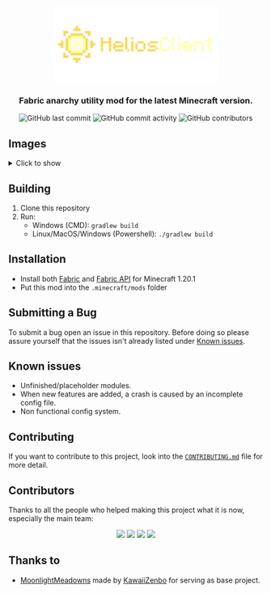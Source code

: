 <p align="center">
    <img src="https://github.com/HeliosClient/HeliosClient/blob/main/.github/images/text.png?raw=true" height="150px">
</p>
<div align="center">
    <h3>Fabric anarchy utility mod for the latest Minecraft version.</h3>
    <img src="https://img.shields.io/github/last-commit/HeliosClient/HeliosClient" alt="GitHub last commit"/>
    <img src="https://img.shields.io/github/commit-activity/w/HeliosClient/HeliosClient" alt="GitHub commit activity"/>
    <img src="https://img.shields.io/github/contributors/HeliosClient/HeliosClient" alt="GitHub contributors"/>
</div>

## Images

<details>
    <summary>Click to show</summary>
    <p>Keep in mind that these images might be outdated as Helios is currently updating frequently!</p>
    <p>New clickgui as of commit #199 (0758e8c)</p>
    <img src="https://github.com/HeliosClient/HeliosClient/assets/120117618/9fc78cc1-6a93-4ef7-83ef-3cff64b3c3f4" alt="New Click GUI">
    <p>Old clickgui</p>
    <img src="https://github.com/HeliosClient/HeliosClient/blob/main/.github/images/ClickGUI.png?raw=true" alt="Old Click GUI">
</details>  

## Building

1. Clone this repository
2. Run:
   - Windows (CMD): `gradlew build`
   - Linux/MacOS/Windows (Powershell): `./gradlew build`
  
## Installation

- Install both [Fabric](https://fabricmc.net/use/installer/) and [Fabric API](https://modrinth.com/mod/fabric-api) for Minecraft 1.20.1
- Put this mod into the `.minecraft/mods` folder

## Submitting a Bug

To submit a bug open an issue in this repository. Before doing so please assure yourself that the issues isn't already listed under [Known issues](#known-issues).

## Known issues

- Unfinished/placeholder modules.
- When new features are added, a crash is caused by an incomplete config file.
- Non functional config system.

## Contributing

If you want to contribute to this project, look into the [`CONTRIBUTING.md`](https://github.com/HeliosClient/HeliosClient/blob/main/CONTRIBUTING.md) file for more detail.

## Contributors

Thanks to all the people who helped making this project what it is now, especially the main team:

<p align="center">
    <a href="https://github.com/azedeveloper"><img src="https://github.com/azedeveloper.png" width="24%"></img></a> <a href="https://github.com/ElBe-Plaq"><img src="https://github.com/ElBe-Plaq.png" width="24%"></img></a> <a href="https://github.com/tanishisherewithhh"><img src="https://github.com/tanishisherewithhh.png" width="24%"></img></a> <a href="https://github.com/TomPlaneta"><img src="https://github.com/TomPlaneta.png" width="24%"></img></a>
</p>

## Thanks to

- [MoonlightMeadowns](https://github.com/kawaiizenbo/MoonlightMeadows) made by [KawaiiZenbo](https://github.com/kawaiizenbo) for serving as base project.

